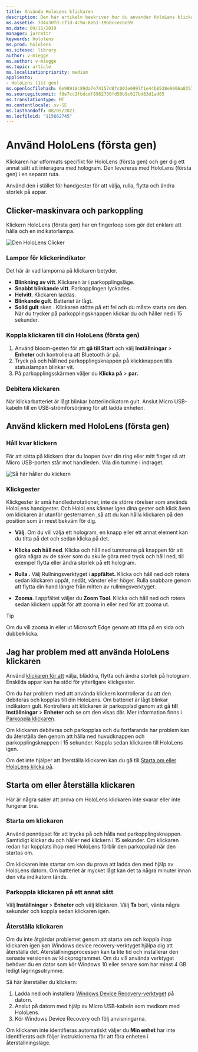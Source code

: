 ```yaml
---
title: Använda HoloLens klickaren
description: Den här artikeln beskriver hur du använder HoloLens klickare, inklusive klickarkoppling, laddning och återställning.
ms.assetid: 7d4a30fd-cf1d-4c9a-8eb1-1968ccecbe59
ms.date: 09/16/2019
manager: jarrettr
keywords: hololens
ms.prod: hololens
ms.sitesec: library
author: v-miegge
ms.author: v-miegge
ms.topic: article
ms.localizationpriority: medium
appliesto:
- HoloLens (1st gen)
ms.openlocfilehash: 6e98918c89da7e74157d8fc003e6997f1e44b8538e9006a835707e85c5fd3307
ms.sourcegitcommit: f8e7cc2fbdcdf8962700fd50b9c017bd83d1ad65
ms.translationtype: MT
ms.contentlocale: sv-SE
ms.lasthandoff: 08/05/2021
ms.locfileid: "115662745"
---
```

# <a name="use-the-hololens-1st-gen-clicker"></a>Använd HoloLens (första gen)

Klickaren har utformats specifikt för HoloLens (första gen) och ger dig ett annat sätt att interagera med hologram. Den levereras med HoloLens (första gen) i en separat ruta.

Använd den i stället för handgester för att välja, rulla, flytta och ändra storlek på appar.

## <a name="clicker-hardware-and-pairing"></a>Clicker-maskinvara och parkoppling

Klickern HoloLens (första gen) har en fingerloop som gör det enklare att hålla och en indikatorlampa.

![Den HoloLens Clicker](images/use-hololens-clicker-1.png)

### <a name="clicker-indicator-lights"></a>Lampor för klickerindikator

Det här är vad lamporna på klickaren betyder.

- **Blinkning av vitt**. Klickaren är i parkopplingsläge.
- **Snabbt blinkande vitt**. Parkopplingen lyckades.
- **Helvitt**. Klickaren laddas.
- **Blinkande gult**. Batteriet är lågt.
- **Solid gult** sken . Klickaren stötte på ett fel och du måste starta om den. När du trycker på parkopplingsknappen klickar du och håller ned i 15 sekunder.

### <a name="pair-the-clicker-with-your-hololens-1st-gen"></a>Koppla klickaren till din HoloLens (första gen)

1. Använd bloom-gesten för att **gå till Start** och välj **Inställningar**  >  **Enheter** och kontrollera att Bluetooth är på.
1. Tryck på och håll ned parkopplingsknappen på klickknappen tills statuslampan blinkar vit.
1. På parkopplingsskärmen väljer du **Klicka på**  >  **par.**

### <a name="charge-the-clicker"></a>Debitera klickaren

När klickarbatteriet är lågt blinkar batteriindikatorn gult. Anslut Micro USB-kabeln till en USB-strömförsörjning för att ladda enheten.

## <a name="use-the-clicker-with-hololens-1st-gen"></a>Använd klickern med HoloLens (första gen)

### <a name="hold-the-clicker"></a>Håll kvar klickern

För att sätta på klickern drar du loopen över din ring eller mitt finger så att Micro USB-porten står mot handleden. Vila din tumme i indraget.

![Så här håller du klickern](images/use-hololens-clicker-2.png)

### <a name="clicker-gestures"></a>Klickgester

Klickgester är små handledsrotationer, inte de större rörelser som används HoloLens handgester. Och HoloLens känner igen dina gester och klick även om klickaren är utanför gesterramen [,](hololens1-basic-usage.md)så att du kan hålla klickaren på den position som är mest bekväm för dig.

- **Välj**. Om du vill välja ett hologram, en knapp eller ett annat element kan du titta på det och sedan klicka på det.

- **Klicka och håll ned**. Klicka och håll ned tummarna på knappen för att göra några av de saker som du skulle göra med tryck och håll ned, till exempel flytta eller ändra storlek på ett hologram.

- **Rulla .** Välj Rullningsverktyget i **appfältet.** Klicka och håll ned och rotera sedan klickaren uppåt, nedåt, vänster eller höger. Rulla snabbare genom att flytta din hand längre från mitten av rullningsverktyget.

- **Zooma**. I appfältet väljer du **Zoom Tool**. Klicka och håll ned och rotera sedan klickern uppåt för att zooma in eller ned för att zooma ut.

> [!TIP]
> Om du vill zooma in eller ut Microsoft Edge genom att titta på en sida och dubbelklicka.

## <a name="im-having-problems-using-the-hololens-clicker"></a>Jag har problem med att använda HoloLens klickaren

Använd [klickaren för att](hololens1-clicker.md) välja, bläddra, flytta och ändra storlek på hologram. Enskilda appar kan ha stöd för ytterligare klickgester.

Om du har problem med att använda klickern kontrollerar du att den debiteras och kopplas till din HoloLens. Om batteriet är lågt blinkar indikatorn gult. Kontrollera att klickaren är parkopplad genom att gå **till Inställningar**  >  **Enheter** och se om den visas där. Mer information finns i [Parkoppla klickaren](hololens1-clicker.md).

Om klickaren debiteras och parkopplas och du fortfarande har problem kan du återställa den genom att hålla ned huvudknappen och parkopplingsknappen i 15 sekunder. Koppla sedan klickaren till HoloLens igen.

Om det inte hjälper att återställa klickaren kan du gå till [Starta om eller HoloLens klicka på](hololens1-clicker.md#restart-or-recover-the-clicker).
## <a name="restart-or-recover-the-clicker"></a>Starta om eller återställa klickaren

Här är några saker att prova om HoloLens klickaren inte svarar eller inte fungerar bra.

### <a name="restart-the-clicker"></a>Starta om klickaren

Använd penntipset för att trycka på och hålla ned parkopplingsknappen. Samtidigt klickar du och håller ned klickern i 15 sekunder. Om klickaren redan har kopplats ihop med HoloLens förblir den parkopplad när den startas om.

Om klickaren inte startar om kan du prova att ladda den med hjälp av HoloLens datorn. Om batteriet är mycket lågt kan det ta några minuter innan den vita indikatorn tänds.

### <a name="re-pair-the-clicker"></a>Parkoppla klickaren på ett annat sätt

Välj **Inställningar**  >  **Enheter** och välj klickaren. Välj **Ta** bort, vänta några sekunder och koppla sedan klickaren igen.

### <a name="recover-the-clicker"></a>Återställa klickaren

Om du inte åtgärdar problemet genom att starta om och koppla ihop klickaren igen kan Windows device recovery-verktyget hjälpa dig att återställa det. Återställningsprocessen kan ta lite tid och installerar den senaste versionen av klickprogrammet. Om du vill använda verktyget behöver du en dator som kör Windows 10 eller senare som har minst 4 GB ledigt lagringsutrymme.

Så här återställer du klickern:

1. Ladda ned och installera [Windows Device Recovery-verktyget](https://dev.azure.com/ContentIdea/ContentIdea/_queries/query/8a004dbe-73f8-4a32-94bc-368fc2f2a895/) på datorn.
1. Anslut på datorn med hjälp av Micro USB-kabeln som medkom med HoloLens.
1. Kör Windows Device Recovery och följ anvisningarna.

Om klickaren inte identifieras automatiskt väljer du **Min enhet** har inte identifierats och följer instruktionerna för att föra enheten i återställningsläge.

